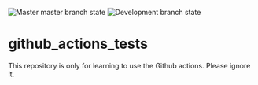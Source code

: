 ![Master master branch state](https://github.com/rfuentess/github_actions_tests/workflows/CD%20master%20branch/badge.svg)
![Development branch state](https://github.com/rfuentess/github_actions_tests/workflows/Validating%20Development%20Branch/badge.svg?branch=develop)

# github_actions_tests

This repository is only for learning to use the Github actions. Please ignore it.
